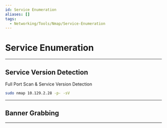```yaml
---
id: Service Enumeration
aliases: []
tags:
  - Networking/Tools/Nmap/Service-Enumeration
---
```


# Service Enumeration

___

<!-- Service Version Detection {{{-->
## Service Version Detection

Full Port Scan & Service Version Detection

```sh
sudo nmap 10.129.2.28 -p- -sV
```

___
<!-- }}} -->

<!-- Banner Grabbing {{{-->
## Banner Grabbing

___
<!-- }}} -->
